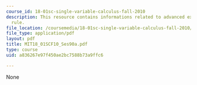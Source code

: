 ```yaml
---
course_id: 18-01sc-single-variable-calculus-fall-2010
description: This resource contains informations related to advanced examples of l'hospital's
  rule.
file_location: /coursemedia/18-01sc-single-variable-calculus-fall-2010/a836267e97f450ae2bc7588b73a9ffc6_MIT18_01SCF10_Ses90a.pdf
file_type: application/pdf
layout: pdf
title: MIT18_01SCF10_Ses90a.pdf
type: course
uid: a836267e97f450ae2bc7588b73a9ffc6

---
```

None